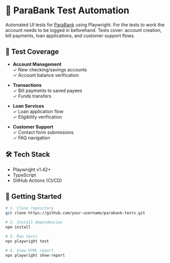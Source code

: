 # 🏦 ParaBank Test Automation

Automated UI tests for [ParaBank](https://parabank.parasoft.com) using Playwright.  For the tests to work the account needs to be logged in beforehand.
Tests cover: account creation, bill payments, loan applications, and customer support flows.

## 🧪 Test Coverage
- **Account Management**  
  ✓ New checking/savings accounts  
  ✓ Account balance verification  

- **Transactions**  
  ✓ Bill payments to saved payees  
  ✓ Funds transfers  

- **Loan Services**  
  ✓ Loan application flow  
  ✓ Eligibility verification  

- **Customer Support**  
  ✓ Contact form submissions  
  ✓ FAQ navigation  

## 🛠️ Tech Stack
- Playwright v1.42+
- TypeScript
- GitHub Actions (CI/CD)

## 🚀 Getting Started
```bash
# 1. Clone repository
git clone https://github.com/your-username/parabank-tests.git

# 2. Install dependencies
npm install

# 3. Run tests
npx playwright test

# 4. View HTML report
npx playwright show-report